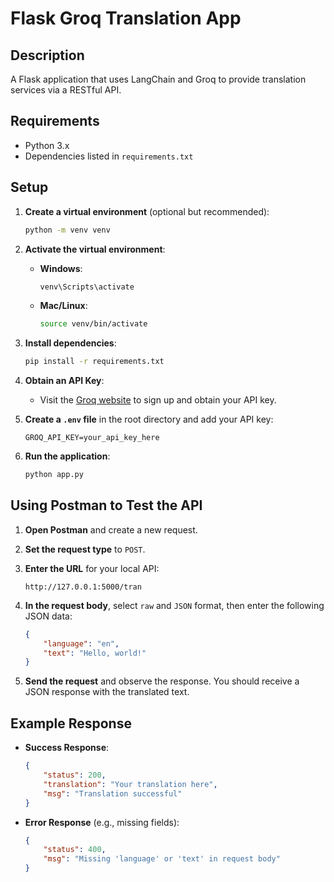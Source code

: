 # Flask Groq Translation App

## Description

A Flask application that uses LangChain and Groq to provide translation services via a RESTful API.

## Requirements

- Python 3.x
- Dependencies listed in `requirements.txt`

## Setup


    

1. **Create a virtual environment** (optional but recommended):
    ```bash
    python -m venv venv
    ```

2. **Activate the virtual environment**:
    - **Windows**:
      ```bash
      venv\Scripts\activate
      ```
    - **Mac/Linux**:
      ```bash
      source venv/bin/activate
      ```

3. **Install dependencies**:
    ```bash
    pip install -r requirements.txt
    ```

4. **Obtain an API Key**:
   - Visit the [Groq website](https://www.groq.com/) to sign up and obtain your API key.

5. **Create a `.env` file** in the root directory and add your API key:
    ```plaintext
    GROQ_API_KEY=your_api_key_here
    ```

6. **Run the application**:
    ```bash
    python app.py
    ```

## Using Postman to Test the API

1. **Open Postman** and create a new request.

2. **Set the request type** to `POST`.

3. **Enter the URL** for your local API:
    ```
    http://127.0.0.1:5000/tran
    ```

4. **In the request body**, select `raw` and `JSON` format, then enter the following JSON data:
    ```json
    {
        "language": "en",
        "text": "Hello, world!"
    }
    ```

5. **Send the request** and observe the response. You should receive a JSON response with the translated text.

## Example Response

- **Success Response**:
    ```json
    {
        "status": 200,
        "translation": "Your translation here",
        "msg": "Translation successful"
    }
    ```

- **Error Response** (e.g., missing fields):
    ```json
    {
        "status": 400,
        "msg": "Missing 'language' or 'text' in request body"
    }
    ```


